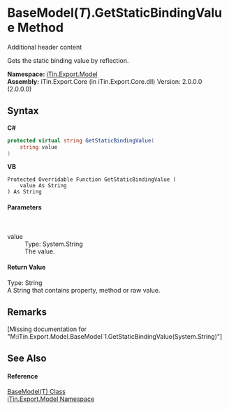 # BaseModel(*T*).GetStaticBindingValue Method 
Additional header content 

Gets the static binding value by reflection.

**Namespace:**&nbsp;<a href="N_iTin_Export_Model">iTin.Export.Model</a><br />**Assembly:**&nbsp;iTin.Export.Core (in iTin.Export.Core.dll) Version: 2.0.0.0 (2.0.0.0)

## Syntax

**C#**<br />
``` C#
protected virtual string GetStaticBindingValue(
	string value
)
```

**VB**<br />
``` VB
Protected Overridable Function GetStaticBindingValue ( 
	value As String
) As String
```


#### Parameters
&nbsp;<dl><dt>value</dt><dd>Type: System.String<br />The value.</dd></dl>

#### Return Value
Type: String<br />A String that contains property, method or raw value.

## Remarks
\[Missing <remarks> documentation for "M:iTin.Export.Model.BaseModel`1.GetStaticBindingValue(System.String)"\]

## See Also


#### Reference
<a href="T_iTin_Export_Model_BaseModel_1">BaseModel(T) Class</a><br /><a href="N_iTin_Export_Model">iTin.Export.Model Namespace</a><br />